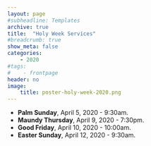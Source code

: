 ```yaml
---
layout: page
#subheadline: Templates
archive: true
title:  "Holy Week Services"
#breadcrumb: true
show_meta: false
categories:
    - 2020
#tags:
#    - frontpage
header: no
image:
    title: poster-holy-week-2020.png
---
```

* **Palm Sunday**, April 5, 2020 - 9:30am.
* **Maundy Thursday**, April 9, 2020 - 7:30pm.
* **Good Friday**, April 10, 2020 - 10:00am.
* **Easter Sunday**, April 12, 2020 - 9:30am.
